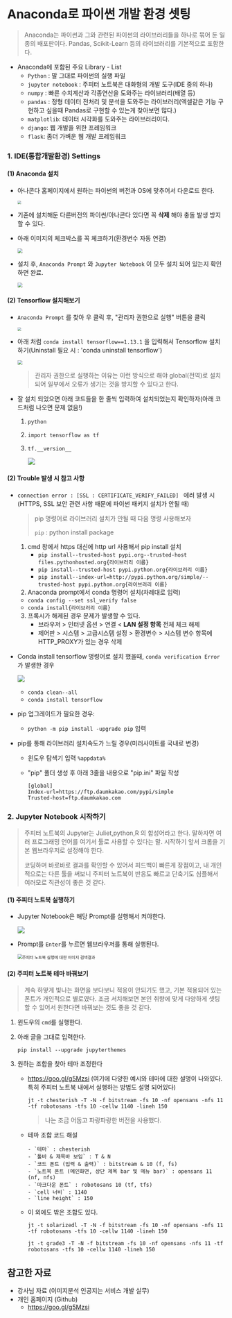 # Anaconda로 파이썬 개발 환경 셋팅

> Anaconda는 파이썬과 그와 관련된 파이썬의 라이브러리들을 하나로 묶어 둔 일종의 배포판이다. Pandas, Scikit-Learn 등의 라이브러리를 기본적으로 포함한다.

- Anaconda에 포함된 주요 Library - List
  - `Python` : 말 그대로 파이썬의 실행 파일
  - `jupyter notebook` : 주피터 노트북은 대화형의 개발 도구(IDE 중의 하나)
  - `numpy` : 빠른 수치계산과 각종연산을 도와주는 라이브러리(배열 등)
  - `pandas` : 정형 데이터 전처리 및 분석을 도와주는 라이브러리(엑셀같은 기능 구현하고 싶을때 Pandas로 구현할 수 있는게 찾아보면 많다.)
  - `matplotlib`: 데이터 시각화를 도와주는 라이브러리이다.
  - `django`: 웹 개발을 위한 프레임워크
  - `flask`: 좀더 가벼운 웹 개발 프레임워크



### 1. IDE(통합개발환경) Settings

#### (1) Anaconda 설치

- 아나콘다 홈페이지에서 원하는 파이썬의 버전과 OS에 맞추어서 다운로드 한다.

  <img src="https://github.com/dannylee93/Images/blob/master/SettingAnaconda.jpg?raw=true" style="zoom:50%;" />

- 기존에 설치해둔 다른버전의 파이썬/아나콘다 있다면 꼭 **삭제** 해야 충돌 발생 방지 할 수 있다.

- 아래 이미지의 체크박스를 꼭 체크하기(환경변수 자동 연결)

  <img src="https://github.com/dannylee93/Images/blob/master/SettingAnaconda_2.jpg?raw=true" style="zoom: 67%;" />

- 설치 후, `Anaconda Prompt` 와 `Jupyter Notebook` 이 모두 설치 되어 있는지 확인하면 완료.

  <img src="https://github.com/dannylee93/Images/blob/master/SettingAnaconda_3.jpg?raw=true" style="zoom:67%;" />



#### (2) Tensorflow 설치해보기

- `Anaconda Prompt` 를 찾아 우 클릭 후, "관리자 권한으로 실행" 버튼을 클릭

  <img src="https://github.com/dannylee93/Images/blob/master/SettingAnaconda_4.jpg?raw=true" style="zoom:50%;" />

- 아래 처럼 `conda install tensorflow==1.13.1` 을 입력해서 Tensorflow 설치하기(Uninstall 필요 시 : 'conda uninstall tensorflow')

  <img src="https://github.com/dannylee93/Images/blob/master/SettingAnaconda_5.jpg?raw=true" style="zoom:67%;" />

  > 관리자 권한으로 실행하는 이유는 이런 방식으로 해야 global(전역)로 설치 되어 일부에서 오류가 생기는 것을 방지할 수 있다고 한다.

- 잘 설치 되었으면 아래 코드들을 한 줄씩 입력하여 설치되었는지 확인하자(아래 코드처럼 나오면 문제 없음!)

  1. `python`

  2. `import tensorflow as tf`

  3. `tf.__version__`

     ![](https://github.com/dannylee93/Images/blob/master/SettingAnaconda_6.jpg?raw=true)



#### (2) Trouble 발생 시 참고 사항

- `connection error : [SSL : CERTIFICATE_VERIFY_FAILED] ` 에러 발생 시(HTTPS, SSL 보안 관련 사항 때문에 파이썬 패키지 설치가 안될 때)

  > pip 명령어로 라이브러리 설치가 안될 때 다음 명령 사용해보자
  >
  > `pip` : python install package

  1. cmd 창에서 https 대신에 http url 사용해서 pip install 설치
     - `pip install--trusted-host pypi.org--trusted-host files.pythonhosted.org{라이브러리 이름}`
     - `pip install--trusted-host pypi.python.org{라이브러리 이름}`
     - `pip install--index-url=http://pypi.python.org/simple/--trusted-host pypi.python.org{라이브러리 이름}`
  2.  Anaconda prompt에서 conda 명령어 설치(차례대로 입력)
     - `conda config --set ssl_verify false`
     - `conda install{라이브러리 이름}`
  3. 프록시가 해제된 경우 문제가 발생할 수 있다.
     - 브라우저 > 인터넷 옵션 > 연결 < **LAN 설정 항목** 전체 체크 해제
     - 제어판 > 시스템 > 고급시스템 설정 > 환경변수 > 시스템 변수 항목에 HTTP_PROXY가 있는 경우 삭제

- Conda install tensorflow 명령어로 설치 했을때, `conda verification Error` 가 발생한 경우

  ![](https://github.com/dannylee93/Images/blob/master/SettingAnaconda_7.JPG?raw=true)

  - `conda clean--all`
  - `conda install tensorflow`

- pip 업그레이드가 필요한 경우:

  - `python -m pip install -upgrade pip` 입력

- pip를 통해 라이브러리 설치속도가 느릴 경우(미러사이트를 국내로 변경)

  - 윈도우 탐색기 입력 `%appdata%`

  - "pip" 폴더 생성 후 아래 3줄을 내용으로 "pip.ini" 파일 작성

    ```shell
    [global]
    Index-url=https://ftp.daumkakao.com/pypi/simple
    Trusted-host=ftp.daumkakao.com
    ```

    

### 2. Jupyter Notebook 시작하기

> 주피터 노트북의 Jupyter는 Juliet,python,R 의 합성어라고 한다. 말하자면 여러 프로그래밍 언어를 여기서 툴로 사용할 수 있다는 말. 시작하기 앞서 크롬을 기본 웹브라우저로 설정해야 한다.
>
> 코딩하며 바로바로 결과를 확인할 수 있어서 피드백이 빠른게 장점이고, 내 개인적으로는 다른 툴을 써보니 주피터 노트북이 반응도 빠르고 단축기도 심플해서  여러모로 직관성이 좋은 것 같다.

#### (1) 주피터 노트북 실행하기

- Jupyter Notebook은 해당 Prompt를 실행해서 켜야한다.

  ![](https://t1.daumcdn.net/cfile/tistory/99347C4C5A9CDCE50B)

- Prompt를 `Enter`를 누르면 웹브라우저를 통해 실행된다.

  <img src="https://dojang.io/pluginfile.php/14085/mod_page/content/7/046011_.png" alt="주피터 노트북 실행에 대한 이미지 검색결과" style="zoom:67%;" />



#### (2) 주피터 노트북 테마 바꿔보기

> 계속 하얗게 빛나는 화면을 보다보니 적응이 안되기도 했고, 기본 적용되어 있는 폰트가 개인적으로 별로였다. 조금 서치해보면 본인 취향에 맞게 다양하게 셋팅할 수 있어서 원한다면 바꿔보는 것도 좋을 것 같다.

1. 윈도우의 `cmd`를 실행한다.

2. 아래 글을 그대로 입력한다.

   ```shell
   pip install --upgrade jupyterthemes
   ```

3. 원하는 조합을 찾아 테마 조정한다

   - https://goo.gl/g5Mzsi (여기에 다양한 예시와 테마에 대한 설명이 나와있다. 특히 주피터 노트북 내에서 실행하는 방법도 설명 되어있다)

     ```shell
     jt -t chesterish -T -N -f bitstream -fs 10 -nf opensans -nfs 11 -tf robotosans -tfs 10 -cellw 1140 -lineh 150
     ```

     > 나는 조금 어둡고  파랑파랑한 버전을 사용했다.

   - 테마 조합 코드 해설

     ```shell
     - `테마` : chesterish
     - `툴바 & 제목바 보임` : T & N
     - `코드 폰트 (입력 & 출력)` : bitstream & 10 (f, fs)
     - `노트북 폰트 (메인화면, 상단 제목 bar 및 메뉴 bar)` : opensans 11 (nf, nfs)
     - `마크다운 폰트` : robotosans 10 (tf, tfs)
     - `cell 너비` : 1140
     - `line height` : 150 
     ```

   - 이 외에도 밖은 조합도 있다.

     ```shell
     jt -t solarizedl -T -N -f bitstream -fs 10 -nf opensans -nfs 11 -tf robotosans -tfs 10 -cellw 1140 -lineh 150
     ```

     ```shell
     jt -t grade3 -T -N -f bitstream -fs 10 -nf opensans -nfs 11 -tf robotosans -tfs 10 -cellw 1140 -lineh 150
     ```

     

##  참고한 자료

- 강사님 자료 (이미지분석 인공지는 서비스 개발 실무)
- 개인 홈페이지 (Github)
  * https://goo.gl/g5Mzsi 